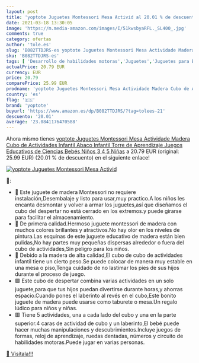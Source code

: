 ```yaml
---
layout: post
title: 'yoptote Juguetes Montessori Mesa Activid al 20.01 % de descuento'
date: 2021-03-18 13:30:05
image: 'https://m.media-amazon.com/images/I/51kwsbyaRFL._SL400_.jpg'
comments: true
category: ofertas
author: 'tole.es'
slug: 'B082TTDJRS-es yoptote Juguetes Montessori Mesa Actividade Madera Cubo de...'
sku: 'B082TTDJRS-es'
tags: [ 'Desarrollo de habilidades motoras','Juguetes','Juguetes para Bebés y primera infancia','Juguetes y juegos','juguetes','yoptote', ]
actualPrice: 20.79 EUR
currency: EUR
price: 20.79
comparePrice: 25.99 EUR
prodname: 'yoptote Juguetes Montessori Mesa Actividade Madera Cubo de Actividades Infantil Abaco Infantil Torre de Aprendizaje Juegos Educativos de Ciencias Bebés Niños 3 4 5 Niñas'
country: 'es'
flag: '🇪🇸'
brand: 'yoptote'
buyurl: 'https://www.amazon.es/dp/B082TTDJRS/?tag=tolees-21'
descuento: '20.01'
average: '23.0841176470588'
---
```


Ahora mismo tienes [yoptote Juguetes Montessori Mesa Actividade Madera Cubo de Actividades Infantil Abaco Infantil Torre de Aprendizaje Juegos Educativos de Ciencias Bebés Niños 3 4 5 Niñas](https://www.amazon.es/dp/B082TTDJRS/?tag=tolees-21) a 20.79 EUR (original: 25.99 EUR) (20.01 %  de descuento) en el siguiente enlace!

[![yoptote Juguetes Montessori Mesa Activid](https://m.media-amazon.com/images/I/51kwsbyaRFL._SL400_.jpg)](https://www.amazon.es/dp/B082TTDJRS/?tag=tolees-21)

🔎:

- 💛 Este juguete de madera Montessori no requiere instalación,Desembalaje y listo para usar,muy practico.A los niños les encanta desmontar y volver a armar los juguetes,así que diseñamos el cubo del despertar no está cerrado en los extremos.y puede girarse para facilitar el almacenamiento.
- 💠 De primera calidad.Hermoso juguete montessori de madera con muchos colores brillantes y atractivos.No hay olor en los niveles de pintura.Las esquinas de este juguete educativo de madera están bien pulidas,No hay partes muy pequeñas dispersas alrededor o fuera del cubo de actividades,Sin peligro para los niños.
- 💠 Debido a la madera de alta calidad,El cubo de cubo de actividades infantil tiene un cierto peso.Se puede colocar de manera muy estable en una mesa o piso,Tenga cuidado de no lastimar los pies de sus hijos durante el proceso de juego.
- 🟪 Este cubo de despertar combina varias actividades en un solo juguete,para que tus hijos puedan divertirse durante horas,y ahorras espacio.Cuando pones el laberinto al revés en el cubo,Este bonito juguete de madera puede usarse como taburete o mesa.Un regalo lúdico para niños y niñas.
- 🟥 Tiene 5 actividades, una a cada lado del cubo y una en la parte superior.4 caras de actividad de cubo y un laberinto,El bebé puede hacer muchas manipulaciones y descubrimientos.Incluye juegos de formas, reloj de aprendizaje, ruedas dentadas, números y circuito de habilidades motoras.Puede jugar en varias personas.

[🛒 Visítala!!!](https://www.amazon.es/dp/B082TTDJRS/?tag=tolees-21)
